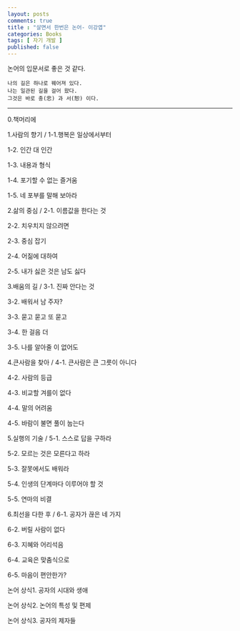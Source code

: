 ```yaml
---
layout: posts
comments: true
title : "살면서 한번은 논어- 이강엽"
categories: Books
tags: [ 자기 개발 ]
published: false
---
```


논어의 입문서로 좋은 것 같다.

```text
나의 길은 하나로 꿰어져 있다.
나는 일관된 길을 걸어 왔다.
그것은 바로 충(忠) 과 서(恕) 이다.
```

---

0.책머리에

1.사람의 향기 / 1-1.행복은 일상에서부터

1-2. 인간 대 인간

1-3. 내용과 형식

1-4. 포기할 수 없는 즐거움

1-5. 네 포부를 말해 보아라

2.삶의 중심 / 2-1. 이름값을 한다는 것

2-2. 치우치지 않으려면

2-3. 중심 잡기

2-4. 어짊에 대하여

2-5. 내가 싫은 것은 남도 싫다

3.배움의 길 / 3-1. 진짜 안다는 것

3-2. 배워서 남 주자?

3-3. 묻고 묻고 또 묻고

3-4. 한 걸음 더

3-5. 나를 알아줄 이 없어도

4.큰사람을 찾아 / 4-1. 큰사람은 큰 그릇이 아니다

4-2. 사람의 등급

4-3. 비교할 겨를이 없다

4-4. 말의 어려움

4-5. 바람이 불면 풀이 눕는다

5.실행의 기술 / 5-1. 스스로 답을 구하라

5-2. 모르는 것은 모른다고 하라

5-3. 잘못에서도 배워라

5-4. 인생의 단계마다 이루어야 할 것

5-5. 연마의 비결

6.최선을 다한 후 / 6-1. 공자가 끊은 네 가지

6-2. 버릴 사람이 없다

6-3. 지혜와 어리석음

6-4. 교육은 맞춤식으로

6-5. 마음이 편안한가?

논어 상식1. 공자의 시대와 생애

논어 상식2. 논어의 특성 및 편제

논어 상식3. 공자의 제자들